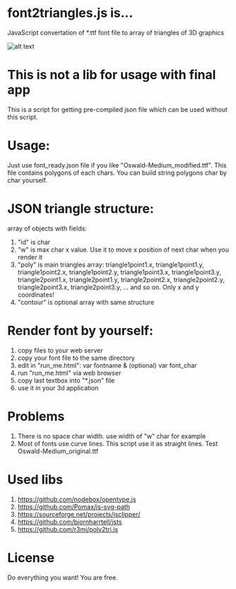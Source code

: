 # font2triangles.js is...
JavaScript convertation of *.ttf font file to array of triangles of 3D graphics

![alt text](https://raw.githubusercontent.com/openMolNike/font2triangles.js/master/demo_test.png)

# This is not a lib for usage with final app
This is a script for getting pre-compiled json file which can be used without this script.

# Usage:
Just use font_ready.json file if you like "Oswald-Medium_modified.ttf".
This file contains polygons of each chars. You can build string polygons char by char yourself.

# JSON triangle structure:
array of objects with fields:
1) "id" is char
2) "w" is max char x value. Use it to move x position of next char when you render it
3) "poly" is main triangles array: 
  triangle1point1.x, triangle1point1.y, triangle1point2.x, triangle1point2.y, triangle1point3.x, triangle1point3.y,
  triangle2point1.x, triangle2point1.y, triangle2point2.x, triangle2point2.y, triangle2point3.x, triangle2point3.y,
  ... and so on. Only x and y coordinates!
4) "contour" is optional array with same structure

# Render font by yourself:
1) copy files to your web server
2) copy your font file to the same directory
3) edit in "run_me.html": var fontname & (optional) var font_char 
4) run "run_me.html" via web browser
5) copy last textbox into "*.json" file
6) use it in your 3d application

# Problems
1) There is no space char width. use width of "w" char for example
2) Most of fonts use curve lines. This script use it as straight lines. Test Oswald-Medium_original.ttf

# Used libs
1) https://github.com/nodebox/opentype.js
2) https://github.com/Pomax/js-svg-path
3) https://sourceforge.net/projects/jsclipper/
4) https://github.com/bjornharrtell/jsts
5) https://github.com/r3mi/poly2tri.js

# License
Do everything you want! You are free.
